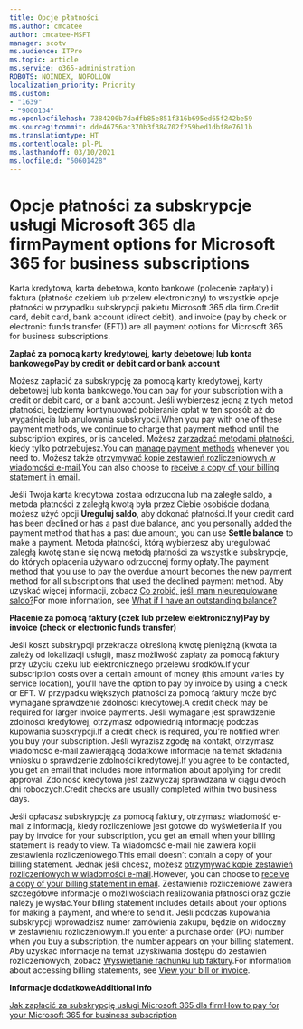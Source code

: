 ```yaml
---
title: Opcje płatności
ms.author: cmcatee
author: cmcatee-MSFT
manager: scotv
ms.audience: ITPro
ms.topic: article
ms.service: o365-administration
ROBOTS: NOINDEX, NOFOLLOW
localization_priority: Priority
ms.custom:
- "1639"
- "9000134"
ms.openlocfilehash: 7384200b7dadfb85e851f316b695ed65f242be59
ms.sourcegitcommit: dde46756ac370b3f384702f259bed1dbf8e7611b
ms.translationtype: HT
ms.contentlocale: pl-PL
ms.lasthandoff: 03/10/2021
ms.locfileid: "50601428"
---
```

# <a name="payment-options-for-microsoft-365-for-business-subscriptions"></a><span data-ttu-id="aeb23-102">Opcje płatności za subskrypcje usługi Microsoft 365 dla firm</span><span class="sxs-lookup"><span data-stu-id="aeb23-102">Payment options for Microsoft 365 for business subscriptions</span></span>
  
<span data-ttu-id="aeb23-103">Karta kredytowa, karta debetowa, konto bankowe (polecenie zapłaty) i faktura (płatność czekiem lub przelew elektroniczny) to wszystkie opcje płatności w przypadku subskrypcji pakietu Microsoft 365 dla firm.</span><span class="sxs-lookup"><span data-stu-id="aeb23-103">Credit card, debit card, bank account (direct debit), and invoice (pay by check or electronic funds transfer (EFT)) are all payment options for Microsoft 365 for business subscriptions.</span></span>
  
<span data-ttu-id="aeb23-104">**Zapłać za pomocą karty kredytowej, karty debetowej lub konta bankowego**</span><span class="sxs-lookup"><span data-stu-id="aeb23-104">**Pay by credit or debit card or bank account**</span></span>
  
<span data-ttu-id="aeb23-105">Możesz zapłacić za subskrypcję za pomocą karty kredytowej, karty debetowej lub konta bankowego.</span><span class="sxs-lookup"><span data-stu-id="aeb23-105">You can pay for your subscription with a credit or debit card, or a bank account.</span></span> <span data-ttu-id="aeb23-106">Jeśli wybierzesz jedną z tych metod płatności, będziemy kontynuować pobieranie opłat w ten sposób aż do wygaśnięcia lub anulowania subskrypcji.</span><span class="sxs-lookup"><span data-stu-id="aeb23-106">When you pay with one of these payment methods, we continue to charge that payment method until the subscription expires, or is canceled.</span></span> <span data-ttu-id="aeb23-107">Możesz [zarządzać metodami płatności](https://docs.microsoft.com/microsoft-365/commerce/billing-and-payments/manage-payment-methods), kiedy tylko potrzebujesz.</span><span class="sxs-lookup"><span data-stu-id="aeb23-107">You can [manage payment methods](https://docs.microsoft.com/microsoft-365/commerce/billing-and-payments/manage-payment-methods) whenever you need to.</span></span> <span data-ttu-id="aeb23-108">Możesz także [otrzymywać kopie zestawień rozliczeniowych w wiadomości e-mail](https://docs.microsoft.com/microsoft-365/commerce/billing-and-payments/view-your-bill-or-invoice#receive-a-copy-of-your-billing-statement-in-email).</span><span class="sxs-lookup"><span data-stu-id="aeb23-108">You can also choose to [receive a copy of your billing statement in email](https://docs.microsoft.com/microsoft-365/commerce/billing-and-payments/view-your-bill-or-invoice#receive-a-copy-of-your-billing-statement-in-email).</span></span>

<span data-ttu-id="aeb23-109">Jeśli Twoja karta kredytowa została odrzucona lub ma zaległe saldo, a metoda płatności z zaległą kwotą była przez Ciebie osobiście dodana, możesz użyć opcji **Ureguluj saldo**, aby dokonać płatności.</span><span class="sxs-lookup"><span data-stu-id="aeb23-109">If your credit card has been declined or has a past due balance, and you personally added the payment method that has a past due amount, you can use **Settle balance** to make a payment.</span></span> <span data-ttu-id="aeb23-110">Metoda płatności, którą wybierzesz aby uregulować zaległą kwotę stanie się nową metodą płatności za wszystkie subskrypcje, do których opłacenia używano odrzuconej formy opłaty.</span><span class="sxs-lookup"><span data-stu-id="aeb23-110">The payment method that you use to pay the overdue amount becomes the new payment method for all subscriptions that used the declined payment method.</span></span> <span data-ttu-id="aeb23-111">Aby uzyskać więcej informacji, zobacz [Co zrobić, jeśli mam nieuregulowane saldo?](https://docs.microsoft.com/microsoft-365/commerce/billing-and-payments/pay-for-your-subscription#what-if-i-have-an-outstanding-balance)</span><span class="sxs-lookup"><span data-stu-id="aeb23-111">For more information, see [What if I have an outstanding balance?](https://docs.microsoft.com/microsoft-365/commerce/billing-and-payments/pay-for-your-subscription#what-if-i-have-an-outstanding-balance)</span></span>

<span data-ttu-id="aeb23-112">**Płacenie za pomocą faktury (czek lub przelew elektroniczny)**</span><span class="sxs-lookup"><span data-stu-id="aeb23-112">**Pay by invoice (check or electronic funds transfer)**</span></span>
  
<span data-ttu-id="aeb23-113">Jeśli koszt subskrypcji przekracza określoną kwotę pieniężną (kwota ta zależy od lokalizacji usługi), masz możliwość zapłaty za pomocą faktury przy użyciu czeku lub elektronicznego przelewu środków.</span><span class="sxs-lookup"><span data-stu-id="aeb23-113">If your subscription costs over a certain amount of money (this amount varies by service location), you'll have the option to pay by invoice by using a check or EFT.</span></span> <span data-ttu-id="aeb23-114">W przypadku większych płatności za pomocą faktury może być wymagane sprawdzenie zdolności kredytowej.</span><span class="sxs-lookup"><span data-stu-id="aeb23-114">A credit check may be required for larger invoice payments.</span></span> <span data-ttu-id="aeb23-115">Jeśli wymagane jest sprawdzenie zdolności kredytowej, otrzymasz odpowiednią informację podczas kupowania subskrypcji.</span><span class="sxs-lookup"><span data-stu-id="aeb23-115">If a credit check is required, you’re notified when you buy your subscription.</span></span> <span data-ttu-id="aeb23-116">Jeśli wyrazisz zgodę na kontakt, otrzymasz wiadomość e-mail zawierającą dodatkowe informacje na temat składania wniosku o sprawdzenie zdolności kredytowej.</span><span class="sxs-lookup"><span data-stu-id="aeb23-116">If you agree to be contacted, you get an email that includes more information about applying for credit approval.</span></span> <span data-ttu-id="aeb23-117">Zdolność kredytowa jest zazwyczaj sprawdzana w ciągu dwóch dni roboczych.</span><span class="sxs-lookup"><span data-stu-id="aeb23-117">Credit checks are usually completed within two business days.</span></span>

<span data-ttu-id="aeb23-118">Jeśli opłacasz subskrypcję za pomocą faktury, otrzymasz wiadomość e-mail z informacją, kiedy rozliczeniowe jest gotowe do wyświetlenia.</span><span class="sxs-lookup"><span data-stu-id="aeb23-118">If you pay by invoice for your subscription, you get an email when your billing statement is ready to view.</span></span> <span data-ttu-id="aeb23-119">Ta wiadomość e-mail nie zawiera kopii zestawienia rozliczeniowego.</span><span class="sxs-lookup"><span data-stu-id="aeb23-119">This email doesn’t contain a copy of your billing statement.</span></span> <span data-ttu-id="aeb23-120">Jednak jeśli chcesz, możesz [otrzymywać kopie zestawień rozliczeniowych w wiadomości e-mail](https://docs.microsoft.com/microsoft-365/commerce/billing-and-payments/view-your-bill-or-invoice#receive-a-copy-of-your-billing-statement-in-email).</span><span class="sxs-lookup"><span data-stu-id="aeb23-120">However, you can choose to [receive a copy of your billing statement in email](https://docs.microsoft.com/microsoft-365/commerce/billing-and-payments/view-your-bill-or-invoice#receive-a-copy-of-your-billing-statement-in-email).</span></span> <span data-ttu-id="aeb23-121">Zestawienie rozliczeniowe zawiera szczegółowe informacje o możliwościach realizowania płatności oraz gdzie należy je wysłać.</span><span class="sxs-lookup"><span data-stu-id="aeb23-121">Your billing statement includes details about your options for making a payment, and where to send it.</span></span> <span data-ttu-id="aeb23-122">Jeśli podczas kupowania subskrypcji wprowadzisz numer zamówienia zakupu, będzie on widoczny w zestawieniu rozliczeniowym.</span><span class="sxs-lookup"><span data-stu-id="aeb23-122">If you enter a purchase order (PO) number when you buy a subscription, the number appears on your billing statement.</span></span> <span data-ttu-id="aeb23-123">Aby uzyskać informacje na temat uzyskiwania dostępu do zestawień rozliczeniowych, zobacz [Wyświetlanie rachunku lub faktury](https://docs.microsoft.com/microsoft-365/commerce/billing-and-payments/view-your-bill-or-invoice).</span><span class="sxs-lookup"><span data-stu-id="aeb23-123">For information about accessing billing statements, see [View your bill or invoice](https://docs.microsoft.com/microsoft-365/commerce/billing-and-payments/view-your-bill-or-invoice).</span></span>
  
<span data-ttu-id="aeb23-124">**Informacje dodatkowe**</span><span class="sxs-lookup"><span data-stu-id="aeb23-124">**Additional info**</span></span>
  
[<span data-ttu-id="aeb23-125">Jak zapłacić za subskrypcję usługi Microsoft 365 dla firm</span><span class="sxs-lookup"><span data-stu-id="aeb23-125">How to pay for your Microsoft 365 for business subscription</span></span>](https://docs.microsoft.com/microsoft-365/commerce/billing-and-payments/pay-for-your-subscription)